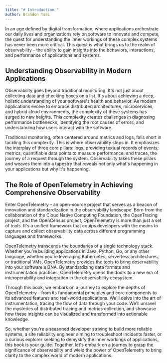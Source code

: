 ```yaml
---
title: "# Introduction "
author: Brandon Tsai
---
```


In an age defined by digital transformation, where applications orchestrate our daily lives and organizations rely on software to innovate and compete, the quest for understanding the inner workings of these complex systems has never been more critical. This quest is what brings us to the realm of observability – the ability to gain insights into the behaviors, interactions, and performance of applications and systems.

Understanding Observability in Modern Applications
----------------------------------------------------------------

Observability goes beyond traditional monitoring. It's not just about collecting data and checking boxes on a list. It's about achieving a deep, holistic understanding of your software's health and behavior. As modern applications evolve to embrace distributed architectures, microservices, and hybrid cloud environments, the complexity of these systems has surged to new heights. This complexity creates challenges in diagnosing performance bottlenecks, identifying the root causes of errors, and understanding how users interact with the software.

Traditional monitoring, often centered around metrics and logs, falls short in tackling this complexity. This is where observability steps in. It emphasizes the interplay of three core pillars: logs, providing textual records of events; metrics, quantifiable data points to measure performance; and traces, the journey of a request through the system. Observability takes these pillars and weaves them into a tapestry that reveals not only what's happening in your applications but why it's happening.

The Role of OpenTelemetry in Achieving Comprehensive Observability
----------------------------------------------------------------

Enter OpenTelemetry – an open-source project that serves as a beacon of innovation and standardization in the observability landscape. Born from the collaboration of the Cloud Native Computing Foundation, the OpenTracing project, and the OpenCensus project, OpenTelemetry is more than just a set of tools. It's a unified framework that equips developers with the means to capture and collect observability data across different programming languages and frameworks.

OpenTelemetry transcends the boundaries of a single technology stack. Whether you're building applications in Java, Python, Go, or any other language, whether you're leveraging Kubernetes, serverless architectures, or traditional VMs, OpenTelemetry provides the tools to bring observability into your software's DNA. By standardizing data formats and instrumentation practices, OpenTelemetry opens the doors to a new era of interoperability and integration in the observability ecosystem.

Through this book, we embark on a journey to explore the depths of OpenTelemetry – from its fundamental principles and core components to its advanced features and real-world applications. We'll delve into the art of instrumentation, tracing the flow of data through your code. We'll unravel the mysteries of distributed tracing and metrics collection, and showcase how these insights can be visualized and transformed into actionable knowledge.

So, whether you're a seasoned developer striving to build more reliable systems, a site reliability engineer aiming to troubleshoot incidents faster, or a curious explorer seeking to demystify the inner workings of applications, this book is your guide. Together, let's embark on a journey to grasp the significance of observability and wield the power of OpenTelemetry to bring clarity to the complex world of modern applications.